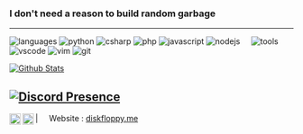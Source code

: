 ### I don't need a reason to build random garbage

----

![languages](https://img.shields.io/static/v1?label=&message=languages:&color=111&style=flat-square)
![python](https://img.shields.io/static/v1?logo=python&label=&message=Python&color=36465D&logoColor=AAA&style=flat-square&link=)
![csharp](https://img.shields.io/static/v1?logo=csharp&label=&message=C%23&color=36465D&logoColor=AAA&style=flat-square&link=)
![php](https://img.shields.io/static/v1?logo=php&label=&message=PHP&color=36465D&logoColor=AAA&style=flat-square&link=)
![javascript](https://img.shields.io/static/v1?logo=javascript&label=&message=JavaScript&color=36465D&logoColor=AAA&style=flat-square&link=)
![nodejs](https://img.shields.io/static/v1?logo=nodedotjs&label=&message=Node%2EJS&color=36465D&logoColor=AAA&style=flat-square&link=)
&nbsp;&nbsp;&nbsp;
![tools](https://img.shields.io/static/v1?label=&message=tools:&color=111&style=flat-square)
![vscode](https://img.shields.io/static/v1?logo=visualstudiocode&label=&message=VSCode&color=36465D&logoColor=AAA&style=flat-square)
![vim](https://img.shields.io/static/v1?logo=vim&label=&message=vim&color=36465D&logoColor=AAA&style=flat-square)
![git](https://img.shields.io/static/v1?logo=git&label=&message=git&color=36465D&logoColor=AAA&style=flat-square)

[![Github Stats](https://github-readme-stats.vercel.app/api?username=floppydisk05&count_private=true&hide=issues&include_all_commits=true&show_icons=true&custom_title=GitHub%20Stats&bg_color=1a1c1f&title_color=ffffff&text_color=dcddde&icon_color=5865f2&hide_border=true&border_radius=10px)](https://github.com/anuraghazra/github-readme-stats)

[![Discord Presence](https://lanyard.cnrad.dev/api/437970062922612737
                            )](https://discord.com/users/437970062922612737)
---

<a href="https://twitter.com/floppydisk__">
  <img align="left" alt="floppydisk's Twitter" width="20px" src="https://simpleicons.now.sh/twitter/495f7e" />
</a>
<a href="https://github.com/floppydisk05">
  <img align="left" alt="floppydisk's GitHub" width="20px" src="https://simpleicons.now.sh/github/495f7e" />
</a>

| &nbsp;&nbsp;&nbsp; Website : [diskfloppy.me](https://diskfloppy.me)
